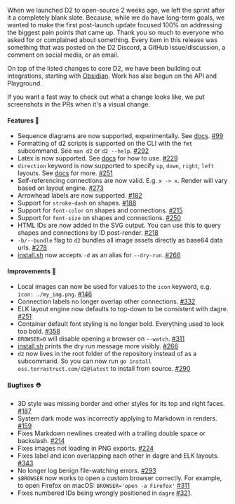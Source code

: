 When we launched D2 to open-source 2 weeks ago, we left the sprint after it a completely
blank slate. Because, while we do have long-term goals, we wanted to make the first
post-launch update focused 100% on addressing the biggest pain points that came up. Thank
you so much to everyone who asked for or complained about something. Every item in this
release was something that was posted on the D2 Discord, a GitHub issue/discussion, a
comment on social media, or an email.

On top of the listed changes to core D2, we have been building out integrations, starting
with [Obsidian](https://github.com/terrastruct/d2-obsidian). Work has also begun on the
API and Playground.

If you want a fast way to check out what a change looks like, we put screenshots in the
PRs when it's a visual change.

#### Features 🚀

- Sequence diagrams are now supported, experimentally. See
  [docs](https://d2lang.com/tour/sequence-diagrams).
  [#99](https://github.com/terrastruct/d2/issues/99)
- Formatting of d2 scripts is supported on the CLI with the `fmt` subcommand. See `man d2`
  or `d2 --help`. [#292](https://github.com/terrastruct/d2/pull/292)
- Latex is now supported. See [docs](https://d2lang.com/tour/text) for how to use.
  [#229](https://github.com/terrastruct/d2/pull/229)
- `direction` keyword is now supported to specify `up`, `down`, `right`, `left` layouts.
  See [docs](https://d2lang.com/tour/layouts) for more.
  [#251](https://github.com/terrastruct/d2/pull/251)
- Self-referencing connections are now valid. E.g. `x -> x`. Render will vary based on
  layout engine. [#273](https://github.com/terrastruct/d2/pull/273)
- Arrowhead labels are now supported. [#182](https://github.com/terrastruct/d2/pull/182)
- Support for `stroke-dash` on shapes.
  [#188](https://github.com/terrastruct/d2/issues/188)
- Support for `font-color` on shapes and connections.
  [#215](https://github.com/terrastruct/d2/pull/215)
- Support for `font-size` on shapes and connections.
  [#250](https://github.com/terrastruct/d2/pull/250)
- HTML IDs are now added in the SVG output. You can use this to query shapes and
  connections by ID post-render. [#218](https://github.com/terrastruct/d2/pull/218)
- `-b/--bundle` flag to `d2` bundles all image assets directly as base64 data urls.
  [#278](https://github.com/terrastruct/d2/pull/278)
- [install.sh](./install.sh) now accepts `-d` as an alias for `--dry-run`.
  [#266](https://github.com/terrastruct/d2/pull/266)

#### Improvements 🧹

- Local images can now be used for values to the `icon` keyword, e.g. `icon:
  ./my_img.png`. [#146](https://github.com/terrastruct/d2/issues/146)
- Connection labels no longer overlap other connections.
  [#332](https://github.com/terrastruct/d2/pull/332)
- ELK layout engine now defaults to top-down to be consistent with dagre.
  [#251](https://github.com/terrastruct/d2/pull/251)
- Container default font styling is no longer bold. Everything used to look too bold.
  [#358](https://github.com/terrastruct/d2/pull/358)
- `BROWSER=0` will disable opening a browser on `--watch`.
  [#311](https://github.com/terrastruct/d2/pull/311)
- [install.sh](./install.sh) prints the dry run message more visibly.
  [#266](https://github.com/terrastruct/d2/pull/266)
- `d2` now lives in the root folder of the repository instead of as a subcommand. So you
  can now run `go install oss.terrastruct.com/d2@latest` to install from source.
  [#290](https://github.com/terrastruct/d2/pull/290)

#### Bugfixes ⛑️

- 3D style was missing border and other styles for its top and right faces.
  [#187](https://github.com/terrastruct/d2/pull/187)
- System dark mode was incorrectly applying to Markdown in renders.
  [#159](https://github.com/terrastruct/d2/issues/159)
- Fixes Markdown newlines created with a trailing double space or backslash.
  [#214](https://github.com/terrastruct/d2/pull/214)
- Fixes images not loading in PNG exports.
  [#224](https://github.com/terrastruct/d2/pull/224)
- Fixes label and icon overlapping each other in dagre and ELK layouts.
  [#343](https://github.com/terrastruct/d2/pull/343)
- No longer log benign file-watching errors.
  [#293](https://github.com/terrastruct/d2/pull/293)
- `$BROWSER` now works to open a custom browser correctly. For example, to open Firefox on
  macOS: `BROWSER='open -a Firefox'` [#311](https://github.com/terrastruct/d2/pull/311)
- Fixes numbered IDs being wrongly positioned in `dagre`
  [#321](https://github.com/terrastruct/d2/issues/321).
